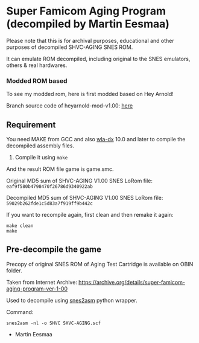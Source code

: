 # Super Famicom Aging Program (decompiled by Martin Eesmaa)

Please note that this is for archival purposes, educational and other purposes of decompiled SHVC-AGING SNES ROM.

It can emulate ROM decompiled, including original to the SNES emulators, others & real hardwares.

### Modded ROM based

To see my modded rom, here is first modded based on Hey Arnold!

Branch source code of heyarnold-mod-v1.00: [here](https://github.com/MartinEesmaa/SHVC-Aging/tree/heyarnold-mod-v1.00) 

## Requirement

You need MAKE from GCC and also [wla-dx](https://github.com/vhelin/wla-dx) 10.0 and later to compile the decompiled assembly files.

1. Compile it using `make`

And the result ROM file game is game.smc.

Original MD5 sum of SHVC-AGING V1.00 SNES LoRom file: `eaf9f580b4798470f26786d9340922ab`

Decompiled MD5 sum of SHVC-AGING V1.00 SNES LoRom file: `59029b262fde1c5d83a7f919ff9b442c`

If you want to recompile again, first clean and then remake it again:

```
make clean
make
```

## Pre-decompile the game

Precopy of original SNES ROM of Aging Test Cartridge is available on OBIN folder.

Taken from Internet Archive: https://archive.org/details/super-famicom-aging-program-ver-1-00

Used to decompile using [snes2asm](https://github.com/nathancassano/snes2asm) python wrapper.

Command:

```
snes2asm -nl -o SHVC SHVC-AGING.scf
```

- Martin Eesmaa
